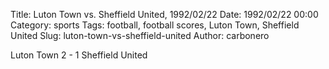 Title: Luton Town vs. Sheffield United, 1992/02/22
Date: 1992/02/22 00:00
Category: sports
Tags: football, football scores, Luton Town, Sheffield United
Slug: luton-town-vs-sheffield-united
Author: carbonero


Luton Town 2 - 1 Sheffield United
